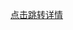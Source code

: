 [点击跳转详情](http://leeeyou.xyz/2017/03/28/blog-2017-03-28-2016%E7%99%BE%E7%81%B5%E9%B8%9FV2-0%E7%89%88App%E5%BC%80%E5%8F%91%E8%BF%87%E7%A8%8B%E9%97%AE%E9%A2%98%E6%95%B4%E7%90%86/)
